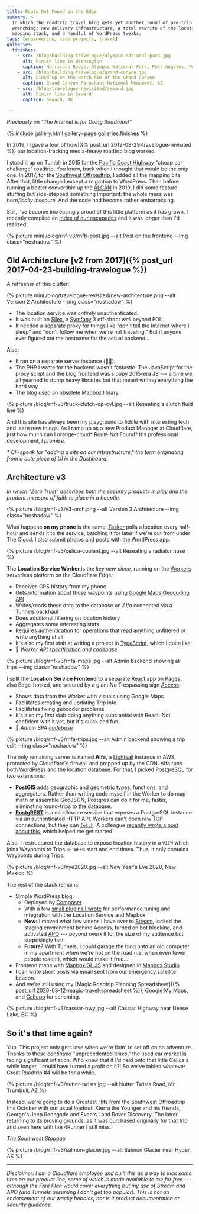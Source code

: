 ```yaml
---
title: Route Not Found on the Edge
summary: >
  In which the roadtrip travel blog gets yet another round of pre-trip
  wrenching: new delivery infrastructure, a total rewrite of the location and
  mapping stack, and a handful of WordPress tweaks.
tags: [engineering, side projects, travel]
galleries:
  finishes:
    - src: /blog/building-travelogue/olympic-national-park.jpg
      alt: Finish line in Washington
      caption: Hurricane Ridge, Olympic National Park, Port Angeles, WA
    - src: /blog/building-travelogue/grand-canyon.jpg
      alt: Lined up on the North Rim of the Grand Canyon
      caption: Grand Canyon Parashant National Monument, AZ
    - src: /blog/travelogue-revisited/seward.jpg
      alt: Finish line in Seward
      caption: Seward, AK

---
```


_Previously on "The Internet is for Doing Roadtrips!"_

{% include gallery.html gallery=page.galleries.finishes %}

In 2019, I [gave a tour of how]({% post_url 2019-08-29-travelogue-revisited %})
our location-tracking media-heavy roadtrip blog worked.

I stood it up on Tumblr in 2015 for the [Pacific Coast Highway][PCH] "cheap car
challenge" roadtrip. You know, back when I thought that would be the _only_ one.
In 2017, for the [Southwest Offroadtrip][TQOR], I added all the mapping bits.
After that, little changed except a migration to WordPress. Then before running
a beater convertible up the [ALCAN][ALCAN] in 2019, I did some feature-stuffing
but side-stepped something important: the whole mess was _horrifically
insecure._ And the code had become rather embarrassing.

Still, I've become increasingly proud of this little platform as it has grown. I
recently compiled an
<a href="https://www.routenotfound.com/index/?utm_source=tsmithcreative&utm_medium=website&utm_campaign=tsmithcreative" rel="nofollow">
index of our escapades</a> and it was longer than I'd realized.

{% picture mini /blog/rnf-v3/rnfb-post.jpg --alt Post on the frontend --img class="noshadow" %}

## Old Architecture [v2 from 2017]({% post_url 2017-04-23-building-travelogue %})

A refresher of this clutter:

{% picture mini /blog/travelogue-revisited/new-architecture.png --alt Version 2 Architecture --img class="noshadow" %}

- The location service was _entirely_ unauthenticated.
- It was built on [Silex][SILEX], a [Symfony][SYMF] 3 off-shoot _well_ beyond EOL.
- It needed a separate proxy for things like "don't tell the Internet where I
  sleep" and "don't follow me when we're not traveling." But if anyone ever
  figured out the hostname for the actual backend...

Also:

- It ran on a separate server instance (💸💸).
- The PHP I wrote for the backend wasn't fantastic. The JavaScript for the
  proxy script and the blog frontend was sloppy 2015-era JS --- a time we all
  yearned to dump heavy libraries but that meant writing everything the hard way.
- The blog used an obsolete Mapbox library.

{% picture /blog/rnf-v3/truck-clutch-op-cyl.jpg --alt Reseating a clutch fluid line %}

And this site has always been my playground to fiddle with interesting tech
and learn new things. As I ramp up as a new Product Manager at Cloudflare,
just how much can I orange-cloud\* Route Not Found? It's professional
development, _I promise._

_\* CF-speak for "adding a site on our infrastructure," the term originating from a cute piece of UI in the Dashboard._

## Architecture v3

_In which "Zero Trust" describes both the security products in play and the prudent measure of faith to place in a hooptie._

{% picture /blog/rnf-v3/v3-arch.png --alt Version 3 Architecture --img class="noshadow" %}

What happens **on my phone** is the same: [Tasker][TASKER]
pulls a location every half-hour and sends it to the service, batching it for
later if we're out from under The Cloud. I also submit photos and posts with the
WordPress app.

{% picture /blog/rnf-v3/celica-coolant.jpg --alt Reseating a radiator hose %}

The **Location Service Worker** is the _key new piece,_ running on the
[Workers][WORKERS] serverless platform on the Cloudflare Edge:

- Receives GPS history from my phone
- Gets information about those waypoints using [Google Maps Geocoding API][GMAPS]
- Writes/reads these data to the database on _Alfa_ connected via a [Tunnels][TUNNEL] backhaul
- Does additional filtering on location history
- Aggregates some interesting stats
- Requires authentication for operations that read anything unfiltered _or_
  write anything at all
- It's also my first stab at writing a project in [TypeScript][TS], which I quite like!
- 📝 _Worker [API specification][RNFAPI] and [codebase][RNFLSW]_

{% picture /blog/rnf-v3/rnfa-maps.jpg --alt Admin backend showing all trips --img class="noshadow" %}

I split the **Location Service Frontend** to a separate [React][REACT] app
on [Pages][PAGES], also Edge-hosted, and secured by ~~a giant No Trespassing sign~~
_[Access][ACCESS]_:

- Shows data from the Worker with visuals using Google Maps
- Facilitates creating and updating Trip info
- Facilitates fixing geocoder problems
- It's also my first stab doing anything substantial with React.  Not confident
  with it yet, but it's quick and fun.
- 📝 _Admin SPA [codebase][RNFLAP]_

{% picture /blog/rnf-v3/rnfa-trips.jpg --alt Admin backend showing a trip edit --img class="noshadow" %}

The only remaining server is named **Alfa,** a [Lightsail][LIGHTSAIL] instance
in AWS, protected by Cloudflare's firewall and propped up by the CDN. Alfa runs
both WordPress and the location database. For that, I picked [PostgreSQL][PSQL]
for two extensions:

- **[PostGIS][PGIS]** adds geographic and geometric types, functions,
  and aggregators. Rather than writing code myself in the Worker to do
  map-math or assemble GeoJSON, Postgres can do it for me, faster,
  eliminating round-trips to the database.
- **[PostgREST][PRST]** is a middleware service that exposes a PostgreSQL
  instance via an authenticated HTTP API. Workers can't open raw TCP
  connections, but they can [`fetch`][FETCH]. A colleague
  [recently wrote a post about this][CFBLOG], which helped me get started.

Also, I restructured the database to expose location history in a `VIEW` which
joins Waypoints to Trips `BETWEEN` start and end times. Thus, it only contains
Waypoints during Trips.

{% picture /blog/rnf-v3/nye2020.jpg --alt New Year's Eve 2020, New Mexico %}

The rest of the stack remains:

- Simple WordPress blog:
  - Deployed by [Composer][COMPOSER]
  - With a few [small plugins I wrote][RNFWP] for performance tuning and
    integration with the Location Service and Mapbox.
  - **New:** I moved what few videos I have over to [Stream][STREAM], locked
    the staging environment behind Access, turned on bot blocking, and activated
    [APO][APO] --- _beyond_ overkill for the size of my audience but surprisingly
    fast.
  - **Future?** With Tunnels, I could garage the blog onto an old computer in my
    apartment when we're not on the road (i.e. when even fewer people read it),
    which would make it free...
- Frontend maps with [Mapbox GL JS][MAPBOX] and designed in [Mapbox Studio][MAPSTUDIO].
- I can write short posts via email sent from our emergency satellite beacon.
- And we're still using my
  [Magic Roadtrip Planning Spreadsheet]({% post_url 2020-08-12-magic-travel-spreadsheet %}),
  [Google My Maps][MYMAPS], and [Caltopo][CALTOPO] for scheming.

{% picture /blog/rnf-v3/cassiar-hwy.jpg --alt Cassiar Highway near Dease Lake, BC %}

## So it's that time again?

Yup. This project only gets love when we're fixin' to set off on an adventure.
Thanks to these _continued_ "unprecedented times," the used car market is facing
significant inflation. Who knew that if I'd held onto that little Celica a while
longer, I could have turned a profit on it?! So we've tabled whatever Great
Roadtrip #4 will be for a while.

{% picture /blog/rnf-v3/nutter-twists.jpg --alt Nutter Twists Road, Mr Trumbull, AZ %}

Instead, we're going to do a Greatest Hits from the Southwest Offroadtrip this
October with our usual loadout: Xterra the Younger and his friends, George's
Jeep Renegade and Evan's Land Rover Discovery. The latter returning to its
proving grounds, as it was purchased originally for that trip and seen here with
the 4Runner I still miss.

<p><em><a href="https://www.routenotfound.com/category/tq_sw_hits/?utm_source=tsmithcreative&utm_medium=website&utm_campaign=blog" rel="nofollow">The Southwest Stopgap</a></em></p>

{% picture /blog/rnf-v3/salmon-glacier.jpg --alt Salmon Glacier near Hyder, AK %}

---

_Disclaimer: I am a Cloudflare employee and built this as a way to kick some tires on our product line, some of which is made available to me for free --- although the Free Plan would cover everything but my use of Stream and APO (and Tunnels assuming I don't get too popular). This is not an endorsement of our wacky hobbies, nor is it product documentation or security guidance._

[PCH]: https://tsmithphotos.com/the-pacific-coast-highway?utm_source=tsmithcreative&utm_medium=website&utm_campaign=blog
[TQOR]: https://tsmithphotos.com/overland-in-the-southwest?utm_source=tsmithcreative&utm_medium=website&utm_campaign=blog
[ALCAN]: https://tsmithphotos.com/austin-to-alaska?utm_source=tsmithcreative&utm_medium=website&utm_campaign=blog
[RNFINDEX]: https://www.routenotfound.com/index/?utm_source=tsmithcreative&utm_medium=website&utm_campaign=blog
[SILEX]: https://github.com/silexphp/Silex
[SYMF]: https://symfony.com/
[TASKER]: https://tasker.joaoapps.com/
[WORKERS]: https://workers.cloudflare.com/
[GMAPS]: https://developers.google.com/maps/documentation/geocoding/overview?hl=en
[TUNNEL]: https://developers.cloudflare.com/cloudflare-one/connections/connect-apps/create-tunnel
[TS]: https://www.typescriptlang.org/
[RNFAPI]: https://rnflocationserviceapiv2.docs.apiary.io/
[RNFLSW]: https://github.com/tsmith512/rnf-location-service
[REACT]: https://reactjs.org/
[PAGES]: https://pages.cloudflare.com/
[ACCESS]: https://developers.cloudflare.com/cloudflare-one/applications/configure-apps/self-hosted-apps
[RNFLAP]: https://github.com/tsmith512/rnf-location-admin
[LIGHTSAIL]: https://aws.amazon.com/lightsail/
[PSQL]: https://www.postgresql.org/
[PGIS]: https://postgis.net/
[PRST]: https://postgrest.org/en/v8.0/
[FETCH]: https://developer.mozilla.org/en-US/docs/Web/API/Fetch_API
[CFBLOG]: https://blog.cloudflare.com/modernizing-a-familiar-approach-to-rest-apis-with-postgresql-and-cloudflare-workers/
[COMPOSER]: https://getcomposer.org/
[RNFWP]: https://github.com/tsmith512/routenotfound/tree/master/wp-content/plugins
[APO]: https://developers.cloudflare.com/automatic-platform-optimization/
[STREAM]: https://www.cloudflare.com/products/cloudflare-stream/
[MAPBOX]: https://www.mapbox.com/mapbox-gljs
[MAPSTUDIO]: https://www.mapbox.com/mapbox-studio
[MYMAPS]: https://www.google.com/maps/about/mymaps/
[CALTOPO]: https://caltopo.com/
